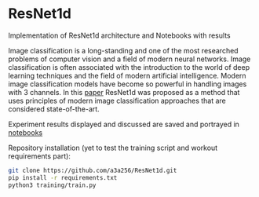 # ResNet1d

Implementation of ResNet1d architecture and Notebooks with results

Image classification is a long-standing and one of the most researched problems of computer vision and a field of modern neural networks. Image classification is often associated with the introduction to the world of deep learning techniques and the field of modern artificial intelligence. Modern image classification models have become so powerful in handling images with 3 channels. In this [paper](report/ResNet1d.pdf) ResNet1d was proposed as a method that uses principles of modern image classification approaches that are considered state-of-the-art.

Experiment results displayed and discussed are saved and portrayed in [notebooks](notebooks/)

Repository installation (yet to test the training script and workout requirements part):

```bash
git clone https://github.com/a3a256/ResNet1d.git
pip install -r requirements.txt
python3 training/train.py
```